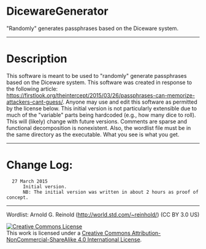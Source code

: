 # DicewareGenerator
"Randomly" generates passphrases based on the Diceware system.

----------------------------------------------------------------------------------

# Description

This software is meant to be used to "randomly" generate passphrases based on the
Diceware system. This software was created in response to the following article:
https://firstlook.org/theintercept/2015/03/26/passphrases-can-memorize-attackers-cant-guess/.
Anyone may use and edit this software as permitted by the license below. This 
initial version is not particularly extensible due to much of the "variable" parts
being hardcoded (e.g., how many dice to roll). This will (likely) change with
future versions. Comments are sparse and functional decomposition is nonexistent.
Also, the wordlist file must be in the same directory as the executable. What you 
see is what you get.

----------------------------------------------------------------------------------

# Change Log:
      27 March 2015
          Initial version.
          NB: The initial version was written in about 2 hours as proof of concept.
----------------------------------------------------------------------------------

Wordlist: Arnold G. Reinold (http://world.std.com/~reinhold/) (CC BY 3.0 US)

<a rel="license" href="http://creativecommons.org/licenses/by-nc-sa/4.0/"><img alt="Creative Commons License" style="border-width:0" src="https://i.creativecommons.org/l/by-nc-sa/4.0/88x31.png" /></a><br />This work is licensed under a <a rel="license" href="http://creativecommons.org/licenses/by-nc-sa/4.0/">Creative Commons Attribution-NonCommercial-ShareAlike 4.0 International License</a>.

